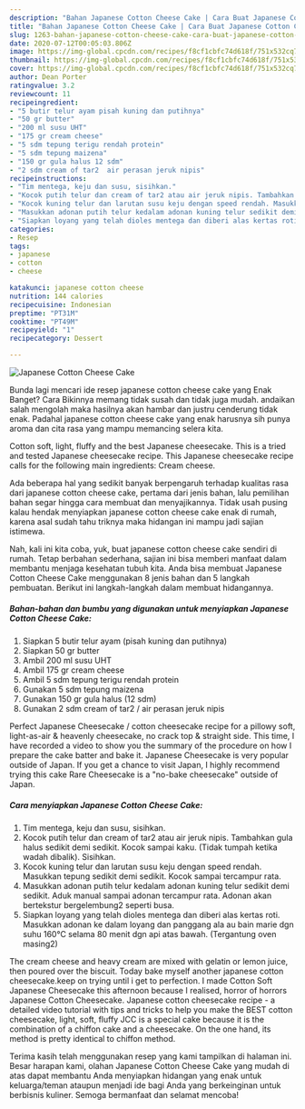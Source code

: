 ```yaml
---
description: "Bahan Japanese Cotton Cheese Cake | Cara Buat Japanese Cotton Cheese Cake Yang Bikin Ngiler"
title: "Bahan Japanese Cotton Cheese Cake | Cara Buat Japanese Cotton Cheese Cake Yang Bikin Ngiler"
slug: 1263-bahan-japanese-cotton-cheese-cake-cara-buat-japanese-cotton-cheese-cake-yang-bikin-ngiler
date: 2020-07-12T00:05:03.806Z
image: https://img-global.cpcdn.com/recipes/f8cf1cbfc74d618f/751x532cq70/japanese-cotton-cheese-cake-foto-resep-utama.jpg
thumbnail: https://img-global.cpcdn.com/recipes/f8cf1cbfc74d618f/751x532cq70/japanese-cotton-cheese-cake-foto-resep-utama.jpg
cover: https://img-global.cpcdn.com/recipes/f8cf1cbfc74d618f/751x532cq70/japanese-cotton-cheese-cake-foto-resep-utama.jpg
author: Dean Porter
ratingvalue: 3.2
reviewcount: 11
recipeingredient:
- "5 butir telur ayam pisah kuning dan putihnya"
- "50 gr butter"
- "200 ml susu UHT"
- "175 gr cream cheese"
- "5 sdm tepung terigu rendah protein"
- "5 sdm tepung maizena"
- "150 gr gula halus 12 sdm"
- "2 sdm cream of tar2  air perasan jeruk nipis"
recipeinstructions:
- "Tim mentega, keju dan susu, sisihkan."
- "Kocok putih telur dan cream of tar2 atau air jeruk nipis. Tambahkan gula halus sedikit demi sedikit. Kocok sampai kaku. (Tidak tumpah ketika wadah dibalik). Sisihkan."
- "Kocok kuning telur dan larutan susu keju dengan speed rendah. Masukkan tepung sedikit demi sedikit. Kocok sampai tercampur rata."
- "Masukkan adonan putih telur kedalam adonan kuning telur sedikit demi sedikit. Aduk manual sampai adonan tercampur rata. Adonan akan bertekstur bergelembung2 seperti busa."
- "Siapkan loyang yang telah dioles mentega dan diberi alas kertas roti. Masukkan adonan ke dalam loyang dan panggang ala au bain marie dgn suhu 160°C selama 80 menit dgn api atas bawah. (Tergantung oven masing2)"
categories:
- Resep
tags:
- japanese
- cotton
- cheese

katakunci: japanese cotton cheese 
nutrition: 144 calories
recipecuisine: Indonesian
preptime: "PT31M"
cooktime: "PT49M"
recipeyield: "1"
recipecategory: Dessert

---
```



![Japanese Cotton Cheese Cake](https://img-global.cpcdn.com/recipes/f8cf1cbfc74d618f/751x532cq70/japanese-cotton-cheese-cake-foto-resep-utama.jpg)

Bunda lagi mencari ide resep japanese cotton cheese cake yang Enak Banget? Cara Bikinnya memang tidak susah dan tidak juga mudah. andaikan salah mengolah maka hasilnya akan hambar dan justru cenderung tidak enak. Padahal japanese cotton cheese cake yang enak harusnya sih punya aroma dan cita rasa yang mampu memancing selera kita.

Cotton soft, light, fluffy and the best Japanese cheesecake. This is a tried and tested Japanese cheesecake recipe. This Japanese cheesecake recipe calls for the following main ingredients: Cream cheese.

Ada beberapa hal yang sedikit banyak berpengaruh terhadap kualitas rasa dari japanese cotton cheese cake, pertama dari jenis bahan, lalu pemilihan bahan segar hingga cara membuat dan menyajikannya. Tidak usah pusing kalau hendak menyiapkan japanese cotton cheese cake enak di rumah, karena asal sudah tahu triknya maka hidangan ini mampu jadi sajian istimewa.


Nah, kali ini kita coba, yuk, buat japanese cotton cheese cake sendiri di rumah. Tetap berbahan sederhana, sajian ini bisa memberi manfaat dalam membantu menjaga kesehatan tubuh kita. Anda bisa membuat Japanese Cotton Cheese Cake menggunakan 8 jenis bahan dan 5 langkah pembuatan. Berikut ini langkah-langkah dalam membuat hidangannya.

<!--inarticleads1-->

##### Bahan-bahan dan bumbu yang digunakan untuk menyiapkan Japanese Cotton Cheese Cake:

1. Siapkan 5 butir telur ayam (pisah kuning dan putihnya)
1. Siapkan 50 gr butter
1. Ambil 200 ml susu UHT
1. Ambil 175 gr cream cheese
1. Ambil 5 sdm tepung terigu rendah protein
1. Gunakan 5 sdm tepung maizena
1. Gunakan 150 gr gula halus (12 sdm)
1. Gunakan 2 sdm cream of tar2 / air perasan jeruk nipis


Perfect Japanese Cheesecake / cotton cheesecake recipe for a pillowy soft, light-as-air &amp; heavenly cheesecake, no crack top &amp; straight side. This time, I have recorded a video to show you the summary of the procedure on how I prepare the cake batter and bake it. Japanese Cheesecake is very popular outside of Japan. If you get a chance to visit Japan, I highly recommend trying this cake Rare Cheesecake is a &#34;no-bake cheesecake&#34; outside of Japan. 

<!--inarticleads2-->

##### Cara menyiapkan Japanese Cotton Cheese Cake:

1. Tim mentega, keju dan susu, sisihkan.
1. Kocok putih telur dan cream of tar2 atau air jeruk nipis. Tambahkan gula halus sedikit demi sedikit. Kocok sampai kaku. (Tidak tumpah ketika wadah dibalik). Sisihkan.
1. Kocok kuning telur dan larutan susu keju dengan speed rendah. Masukkan tepung sedikit demi sedikit. Kocok sampai tercampur rata.
1. Masukkan adonan putih telur kedalam adonan kuning telur sedikit demi sedikit. Aduk manual sampai adonan tercampur rata. Adonan akan bertekstur bergelembung2 seperti busa.
1. Siapkan loyang yang telah dioles mentega dan diberi alas kertas roti. Masukkan adonan ke dalam loyang dan panggang ala au bain marie dgn suhu 160°C selama 80 menit dgn api atas bawah. (Tergantung oven masing2)


The cream cheese and heavy cream are mixed with gelatin or lemon juice, then poured over the biscuit. Today bake myself another japanese cotton cheesecake.keep on trying until i get to perfection. I made Cotton Soft Japanese Cheesecake this afternoon because I realised, horror of horrors Japanese Cotton Cheesecake. Japanese cotton cheesecake recipe - a detailed video tutorial with tips and tricks to help you make the BEST cotton cheesecake, light, soft, fluffy JCC is a special cake because it is the combination of a chiffon cake and a cheesecake. On the one hand, its method is pretty identical to chiffon method. 

Terima kasih telah menggunakan resep yang kami tampilkan di halaman ini. Besar harapan kami, olahan Japanese Cotton Cheese Cake yang mudah di atas dapat membantu Anda menyiapkan hidangan yang enak untuk keluarga/teman ataupun menjadi ide bagi Anda yang berkeinginan untuk berbisnis kuliner. Semoga bermanfaat dan selamat mencoba!
